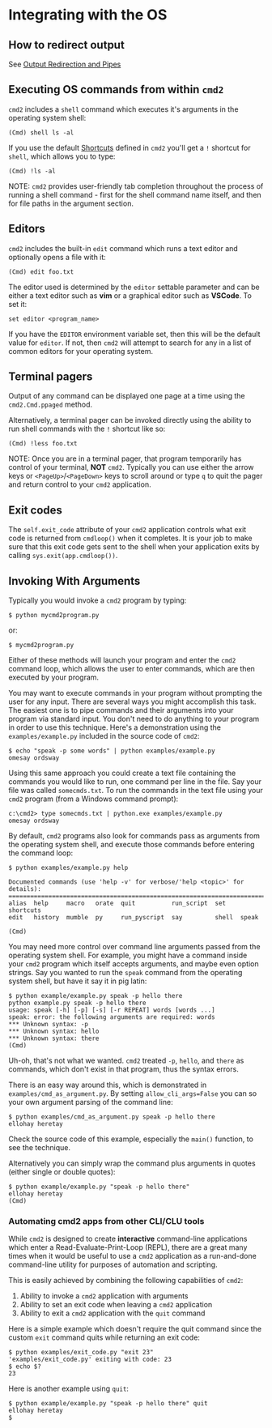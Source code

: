 # Integrating with the OS

## How to redirect output

See [Output Redirection and Pipes](./redirection.md#output-redirection-and-pipes)

## Executing OS commands from within `cmd2`

`cmd2` includes a `shell` command which executes it's arguments in the operating system shell:

    (Cmd) shell ls -al

If you use the default [Shortcuts](./shortcuts_aliases_macros.md#shortcuts) defined in `cmd2` you'll get a `!` shortcut for `shell`, which allows you to type:

    (Cmd) !ls -al

NOTE: `cmd2` provides user-friendly tab completion throughout the process of running a shell command - first for the shell command name itself, and then for file paths in the argument section.

## Editors

`cmd2` includes the built-in `edit` command which runs a text editor and optionally opens a file with it:

    (Cmd) edit foo.txt

The editor used is determined by the `editor` settable parameter and can be either a text editor such as **vim** or a graphical editor such as **VSCode**. To set it:

    set editor <program_name>

If you have the `EDITOR` environment variable set, then this will be the default value for `editor`. If not, then `cmd2` will attempt to search for any in a list of common editors for your operating system.

## Terminal pagers

Output of any command can be displayed one page at a time using the `cmd2.Cmd.ppaged` method.

Alternatively, a terminal pager can be invoked directly using the ability to run shell commands with the `!` shortcut like so:

    (Cmd) !less foo.txt

NOTE: Once you are in a terminal pager, that program temporarily has control of your terminal, **NOT** `cmd2`. Typically you can use either the arrow keys or `<PageUp>`/`<PageDown>` keys to scroll around or type `q` to quit the pager and return control to your `cmd2` application.

## Exit codes

The `self.exit_code` attribute of your `cmd2` application controls what exit code is returned from `cmdloop()` when it completes. It is your job to make sure that this exit code gets sent to the shell when your application exits by calling `sys.exit(app.cmdloop())`.

## Invoking With Arguments

Typically you would invoke a `cmd2` program by typing:

    $ python mycmd2program.py

or:

    $ mycmd2program.py

Either of these methods will launch your program and enter the `cmd2` command loop, which allows the user to enter commands, which are then executed by your program.

You may want to execute commands in your program without prompting the user for any input. There are several ways you might accomplish this task. The easiest one is to pipe commands and their arguments into your program via standard input. You don't need to do anything to your program in order to use this technique. Here's a demonstration using the `examples/example.py` included in the source code of `cmd2`:

    $ echo "speak -p some words" | python examples/example.py
    omesay ordsway

Using this same approach you could create a text file containing the commands you would like to run, one command per line in the file. Say your file was called `somecmds.txt`. To run the commands in the text file using your `cmd2` program (from a Windows command prompt):

    c:\cmd2> type somecmds.txt | python.exe examples/example.py
    omesay ordsway

By default, `cmd2` programs also look for commands pass as arguments from the operating system shell, and execute those commands before entering the command loop:

    $ python examples/example.py help

    Documented commands (use 'help -v' for verbose/'help <topic>' for details):
    ===========================================================================
    alias  help     macro   orate  quit          run_script  set    shortcuts
    edit   history  mumble  py     run_pyscript  say         shell  speak

    (Cmd)

You may need more control over command line arguments passed from the operating system shell. For example, you might have a command inside your `cmd2` program which itself accepts arguments, and maybe even option strings. Say you wanted to run the `speak` command from the operating system shell, but have it say it in pig latin:

    $ python example/example.py speak -p hello there
    python example.py speak -p hello there
    usage: speak [-h] [-p] [-s] [-r REPEAT] words [words ...]
    speak: error: the following arguments are required: words
    *** Unknown syntax: -p
    *** Unknown syntax: hello
    *** Unknown syntax: there
    (Cmd)

Uh-oh, that's not what we wanted. `cmd2` treated `-p`, `hello`, and `there` as commands, which don't exist in that program, thus the syntax errors.

There is an easy way around this, which is demonstrated in `examples/cmd_as_argument.py`. By setting `allow_cli_args=False` you can so your own argument parsing of the command line:

    $ python examples/cmd_as_argument.py speak -p hello there
    ellohay heretay

Check the source code of this example, especially the `main()` function, to see the technique.

Alternatively you can simply wrap the command plus arguments in quotes (either single or double quotes):

    $ python example/example.py "speak -p hello there"
    ellohay heretay
    (Cmd)

### Automating cmd2 apps from other CLI/CLU tools

While `cmd2` is designed to create **interactive** command-line applications which enter a Read-Evaluate-Print-Loop (REPL), there are a great many times when it would be useful to use a `cmd2` application as a run-and-done command-line utility for purposes of automation and scripting.

This is easily achieved by combining the following capabilities of `cmd2`:

1.  Ability to invoke a `cmd2` application with arguments
2.  Ability to set an exit code when leaving a `cmd2` application
3.  Ability to exit a `cmd2` application with the `quit` command

Here is a simple example which doesn't require the quit command since the custom `exit` command quits while returning an exit code:

    $ python examples/exit_code.py "exit 23"
    'examples/exit_code.py' exiting with code: 23
    $ echo $?
    23

Here is another example using `quit`:

    $ python example/example.py "speak -p hello there" quit
    ellohay heretay
    $
